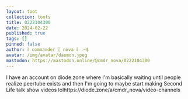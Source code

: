 ```yaml
---
layout: toot
collection: toots
title: 0222104300
date: 2024-02-22
published: true
tags: []
pinned: false
author: ⸸ commander ░ nova ⸸ :~$
avatar: /img/avatar/daemon.jpeg
mastodon: https://mastodon.online/@cmdr_nova/0222104300
---
```


I have an account on diode.zone where I'm basically waiting until people realize peertube exists and then I'm going to maybe start making Second Life talk show videos lolhttps://diode.zone/a/cmdr_nova/video-channels
